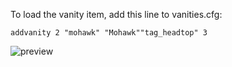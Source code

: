 To load the vanity item, add this line to vanities.cfg:

```addvanity 2 "mohawk" "Mohawk""tag_headtop" 3```

![preview](preview.jpg)
